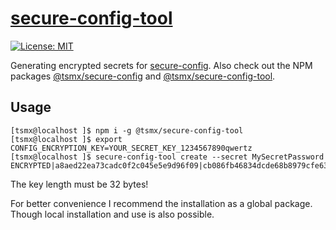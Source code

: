 # [**secure-config-tool**](https://github.com/tsmx/secure-config-tool)

[![License: MIT](https://img.shields.io/badge/License-MIT-blue.svg)](https://opensource.org/licenses/MIT)

Generating encrypted secrets for [secure-config](https://github.com/tsmx/secure-config). Also check out the NPM packages [@tsmx/secure-config](https://www.npmjs.com/package/@tsmx/secure-config) and [@tsmx/secure-config-tool](https://www.npmjs.com/package/@tsmx/secure-config-tool).

## Usage

```
[tsmx@localhost ]$ npm i -g @tsmx/secure-config-tool
[tsmx@localhost ]$ export CONFIG_ENCRYPTION_KEY=YOUR_SECRET_KEY_1234567890qwertz
[tsmx@localhost ]$ secure-config-tool create --secret MySecretPassword
ENCRYPTED|a8aed22ea73cadc0f2c045e5e9d96f09|cb086fb46834dcde68b8979cfe637a4158ce846957fbb4d4a7cac5a92c21ce6a
```

The key length must be 32 bytes!

For better convenience I recommend the installation as a global package. Though local installation and use is also possible.